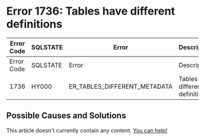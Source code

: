 
# Error 1736: Tables have different definitions


| Error Code | SQLSTATE | Error | Description |
| --- | --- | --- | --- |
| Error Code | SQLSTATE | Error | Description |
| 1736 | HY000 | ER_TABLES_DIFFERENT_METADATA | Tables have different definitions |




## Possible Causes and Solutions


This article doesn't currently contain any content. [You can help!](/kb/en/writing-and-editing-knowledge-base-articles/)

